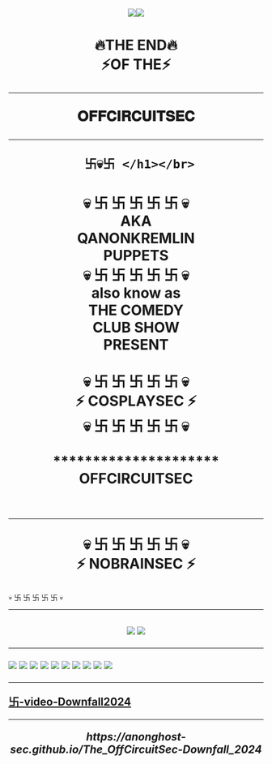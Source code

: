 <h1><p align="center">
   <image src="https://github.com/anonghost-sec/demo-repository/actions/workflows/auto-assign.yml/badge.svg" /image><image src="https://github.com/anonghost-sec/demo-repository/actions/workflows/proof-html.yml/badge.svg" /image></br>
 <h1 align ="center"> 
🔥THE END🔥 </br>
 ⚡️OF THE⚡️</br>

*********************
𝐎𝐅𝐅𝐂𝐈𝐑𝐂𝐔𝐈𝐓𝐒𝐄𝐂</br>  

*********************
     卐💀卐 </h1></br>
<h1 align="center">
    💀 卐 卐 卐 卐 卐 💀 </br> 
   AKA </br>
  QANONKREMLIN </br>
   PUPPETS </br>
  💀 卐 卐 卐 卐 卐 💀 </br>
also know as</br> 
THE COMEDY</br> 
CLUB SHOW </br> 
 PRESENT </br></br>
💀 卐 卐 卐 卐 卐 💀 </br>
   ⚡ COSPLAYSEC ⚡</br>
   💀 卐  卐  卐  卐  卐 💀 </br></br>
*********************
    OFFCIRCUITSEC </br></br> 

*********************
   💀 卐  卐  卐  卐  卐 💀 </br>
   ⚡ NOBRAINSEC ⚡</p></h1>
   💀 卐 卐 卐 卐 卐 💀 </br>   

*********************
<h2><p align="center">
   <image src="https://github.com/anonghost-sec/The_OffCircuitSec-Downfall_2024/blob/main/MichaelNaziMoon000.jpg?raw=true" />  
   <image src="https://github.com/anonghost-sec/The_OffCircuitSec-Downfall_2024/blob/main/jen004.png?raw=true" />  

-------------------
![](e)
![](https://github.com/anonghost-sec/The_OffCircuitSec-Downfall_2024/blob/main/jen004.png?raw=true)
![](https://github.com/anonghost-sec/The_OffCircuitSec-Downfall_2024/blob/main/kremlinPuppets001.jpg?raw=true)
![](https://github.com/anonghost-sec/The_OffCircuitSec-Downfall_2024/blob/main/jen001.png?raw=true)
![](https://github.com/anonghost-sec/The_OffCircuitSec-Downfall_2024/blob/main/MichaelNaziMoon001.jpg?raw=true)
![](https://github.com/anonghost-sec/The_OffCircuitSec-Downfall_2024/blob/main/michael-flat-earth-bullshits-000.jpg?raw=true)
![](https://github.com/anonghost-sec/The_OffCircuitSec-Downfall_2024/blob/main/MichaelNaziMoon002.jpg?raw=true)
![](https://github.com/anonghost-sec/The_OffCircuitSec-Downfall_2024/blob/main/michael-flat-earth-bullshits-001.jpg?raw=true)
![](https://github.com/anonghost-sec/The_OffCircuitSec-Downfall_2024/blob/main/Obscurantism001.jpg?raw=true)
![](https://github.com/anonghost-sec/The_OffCircuitSec-Downfall_2024/blob/main/michael-flat-earth001.jpg?raw=true)

---------------

[卐-video-Downfall2024](https://github.com/user-attachments/assets/ba3fc185-d30d-47cc-9ea6-7effbb3b1714)




************
<p align="center" ><i> https://anonghost-sec.github.io/The_OffCircuitSec-Downfall_2024 </i></p>

